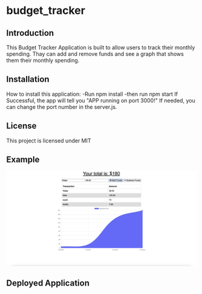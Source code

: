 # budget_tracker

## Introduction
This Budget Tracker Application is built to allow users to track their monthly spending. Thay can add and remove funds and see a graph that shows them their monthly spending.

## Installation
How to install this application:
-Run npm install
-then run npm start
If Successful, the app will tell you "APP running on port 3000!"
If needed, you can change the port number in the server.js.

## License
This project is licensed under MIT

## Example
![](IMG/screenshot1.png)

## Deployed Application
